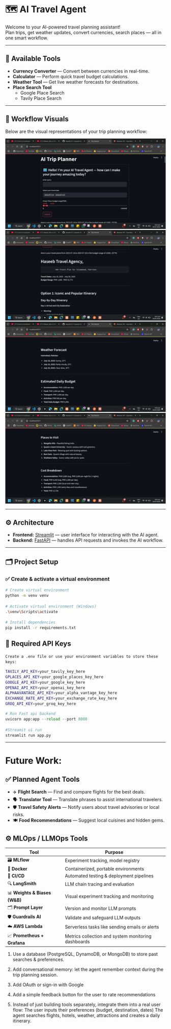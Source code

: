 # 🗺️ AI Travel Agent

Welcome to your AI-powered travel planning assistant!  
Plan trips, get weather updates, convert currencies, search places — all in one smart workflow.

---

## 🧰 Available Tools

- **Currency Converter** — Convert between currencies in real-time.
- **Calculator** — Perform quick travel budget calculations.
- **Weather Tool** — Get live weather forecasts for destinations.
- **Place Search Tool**
  - Google Place Search
  - Tavily Place Search

---

## 📸 Workflow Visuals

Below are the visual representations of your trip planning workflow:

![Workflow Image 1](./UI%20images/1.png)  
![Workflow Image 1](./UI%20images/2.png)  
![Workflow Image 1](./UI%20images/3.png)  
![Workflow Image 2](./UI%20images/4.png)  

---

## ⚙️ Architecture

- **Frontend:** [Streamlit](https://streamlit.io/) — user interface for interacting with the AI agent.
- **Backend:** [FastAPI](https://fastapi.tiangolo.com/) — handles API requests and invokes the AI workflow.

---

## 🗂️ Project Setup

### ✅ Create & activate a virtual environment

```bash
# Create virtual environment
python -m venv venv

# Activate virtual environment (Windows)
.\venv\Scripts\activate

# Install dependencies
pip install -r requirements.txt
```

## 🔑 Required API Keys
```Create a .env file or use your environment variables to store these keys:```
```bash
TAVILY_API_KEY=your_tavily_key_here
GPLACES_API_KEY=your_google_places_key_here
GOOGLE_API_KEY=your_google_key_here
OPENAI_API_KEY=your_openai_key_here
ALPHAAVANTAGE_API_KEY=your_alpha_vantage_key_here
EXCHANGE_RATE_API_KEY=your_exchange_rate_key_here
GROQ_API_KEY=your_groq_key_here
```

```python
# Run Fast api backend
uvicorn app:app --reload --port 8000

#Streamit ui run
streamlit run app.py
```
---



# Future Work:

## ✅ **Planned Agent Tools**

- ✈️ **Flight Search** — Find and compare flights for the best deals.
- 🗣️ **Translator Tool** — Translate phrases to assist international travelers.
- 🛡️ **Travel Safety Alerts** — Notify users about travel advisories or local risks.
- 🍽️ **Food Recommendations** — Suggest local cuisines and hidden gems.


## ⚙️ **MLOps / LLMOps Tools**
 | Tool | Purpose |
|------|---------|
| 🗃️ **MLflow** | Experiment tracking, model registry |
| 🐋 **Docker** | Containerized, portable environments |
| 🔁 **CI/CD** | Automated testing & deployment pipelines |
| 🔍 **LangSmith** | LLM chain tracing and evaluation |
| 📊 **Weights & Biases (W&B)** | Visual experiment tracking and monitoring |
| 🗂️ **Prompt Layer** | Version and monitor LLM prompts |
| 🛡️ **Guardrails AI** | Validate and safeguard LLM outputs |
| ☁️ **AWS Lambda** | Serverless tasks like sending emails or alerts |
| 📈 **Prometheus + Grafana** | Metrics collection and system monitoring dashboards |



1) Use a database (PostgreSQL, DynamoDB, or MongoDB) to  store past searches & preferences.
2) Add conversational memory: let the agent remember context during the trip planning session.
3) Add OAuth or sign-in with Google
4) Add a simple feedback button for the user to rate recommendations


5) Instead of just building tools separately, integrate them into a real user flow:
The user inputs their preferences (budget, destination, dates)
The agent searches flights, hotels, weather, attractions and creates a daily itinerary.